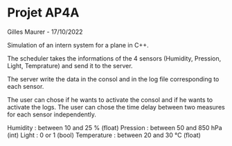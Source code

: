 Projet AP4A
================ 
Gilles Maurer - 17/10/2022

Simulation of an intern system for a plane in C++. 

The scheduler takes the informations of the 4 sensors (Humidity, Pression, Light, Temprature) and send it to the server. 

The server write the data in the consol and in the log file corresponding to each sensor. 

The user can chose if he wants to activate the consol and if he wants to activate the logs. 
The user can chose the time delay between two measures for each sensor  independently.   

Humidity : between 10 and 25 % (float)
Pression : between 50 and 850 hPa (int)
Light : 0 or 1 (bool) 
Temperature : between 20 and 30 °C (float) 

